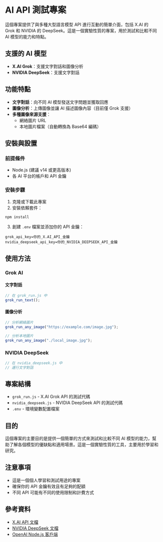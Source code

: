 # AI API 測試專案

這個專案提供了與多種大型語言模型 API 進行互動的簡單介面，包括 X.AI 的 Grok 和 NVIDIA 的 DeepSeek。這是一個實驗性質的專案，用於測試和比較不同 AI 模型的能力和特點。

## 支援的 AI 模型

- **X.AI Grok**：支援文字對話和圖像分析
- **NVIDIA DeepSeek**：支援文字對話

## 功能特點

- **文字對話**：向不同 AI 模型發送文字問題並獲取回應
- **圖像分析**：上傳圖像並讓 AI 描述圖像內容（目前僅 Grok 支援）
- **多種圖像來源支援**：
  - 網絡圖片 URL
  - 本地圖片檔案（自動轉換為 Base64 編碼）

## 安裝與設置

### 前提條件

- Node.js (建議 v14 或更高版本)
- 各 AI 平台的帳戶和 API 金鑰

### 安裝步驟

1. 克隆或下載此專案
2. 安裝依賴套件：

```bash
npm install
```

3. 創建 `.env` 檔案並添加你的 API 金鑰：

```
grok_api_key=你的_X.AI_API_金鑰
nvidia_deepseek_api_key=你的_NVIDIA_DEEPSEEK_API_金鑰
```

## 使用方法

### Grok AI

#### 文字對話

```javascript
// 在 grok_run.js 中
grok_run_text();
```

#### 圖像分析

```javascript
// 分析網絡圖片
grok_run_any_image("https://example.com/image.jpg");

// 分析本地圖片
grok_run_any_image("./local_image.jpg");
```

### NVIDIA DeepSeek

```javascript
// 在 nvidia_deepseek.js 中
// 運行文字對話
```

## 專案結構

- `grok_run.js` - X.AI Grok API 的測試代碼
- `nvidia_deepseek.js` - NVIDIA DeepSeek API 的測試代碼
- `.env` - 環境變數配置檔案

## 目的

這個專案的主要目的是提供一個簡單的方式來測試和比較不同 AI 模型的能力，幫助了解各個模型的優缺點和適用場景。這是一個實驗性質的工具，主要用於學習和研究。

## 注意事項

- 這是一個個人學習和測試用途的專案
- 確保你的 API 金鑰有效且有足夠的配額
- 不同 API 可能有不同的使用限制和計費方式

## 參考資料

- [X.AI API 文檔](https://docs.x.ai/docs/tutorial)
- [NVIDIA DeepSeek 文檔](https://www.nvidia.com/deepseek/)
- [OpenAI Node.js 客戶端](https://github.com/openai/openai-node)
